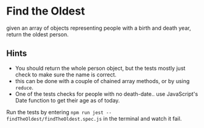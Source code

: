 # Find the Oldest

given an array of objects representing people with a birth and death year, return the oldest person.

## Hints
- You should return the whole person object, but the tests mostly just check to make sure the name is correct.
- this can be done with a couple of chained array methods, or by using `reduce`.
- One of the tests checks for people with no death-date.. use JavaScript's Date function to get their age as of today.

Run the tests by entering `npm run jest -- findTheOldest/findTheOldest.spec.js` in the terminal and watch it fail.
